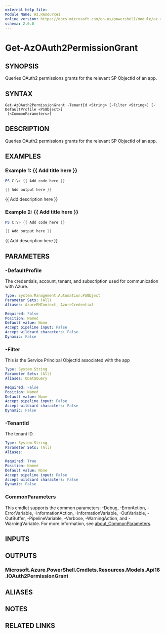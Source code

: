 ```yaml
---
external help file:
Module Name: Az.Resources
online version: https://docs.microsoft.com/en-us/powershell/module/az.resources/get-azoauth2permissiongrant
schema: 2.0.0
---
```


# Get-AzOAuth2PermissionGrant

## SYNOPSIS
Queries OAuth2 permissions grants for the relevant SP ObjectId of an app.

## SYNTAX

```
Get-AzOAuth2PermissionGrant -TenantId <String> [-Filter <String>] [-DefaultProfile <PSObject>]
 [<CommonParameters>]
```

## DESCRIPTION
Queries OAuth2 permissions grants for the relevant SP ObjectId of an app.

## EXAMPLES

### Example 1: {{ Add title here }}
```powershell
PS C:\> {{ Add code here }}

{{ Add output here }}
```

{{ Add description here }}

### Example 2: {{ Add title here }}
```powershell
PS C:\> {{ Add code here }}

{{ Add output here }}
```

{{ Add description here }}

## PARAMETERS

### -DefaultProfile
The credentials, account, tenant, and subscription used for communication with Azure.

```yaml
Type: System.Management.Automation.PSObject
Parameter Sets: (All)
Aliases: AzureRMContext, AzureCredential

Required: False
Position: Named
Default value: None
Accept pipeline input: False
Accept wildcard characters: False
Dynamic: False
```

### -Filter
This is the Service Principal ObjectId associated with the app

```yaml
Type: System.String
Parameter Sets: (All)
Aliases: ODataQuery

Required: False
Position: Named
Default value: None
Accept pipeline input: False
Accept wildcard characters: False
Dynamic: False
```

### -TenantId
The tenant ID.

```yaml
Type: System.String
Parameter Sets: (All)
Aliases:

Required: True
Position: Named
Default value: None
Accept pipeline input: False
Accept wildcard characters: False
Dynamic: False
```

### CommonParameters
This cmdlet supports the common parameters: -Debug, -ErrorAction, -ErrorVariable, -InformationAction, -InformationVariable, -OutVariable, -OutBuffer, -PipelineVariable, -Verbose, -WarningAction, and -WarningVariable. For more information, see [about_CommonParameters](http://go.microsoft.com/fwlink/?LinkID=113216).

## INPUTS

## OUTPUTS

### Microsoft.Azure.PowerShell.Cmdlets.Resources.Models.Api16.IOAuth2PermissionGrant

## ALIASES

## NOTES

## RELATED LINKS

